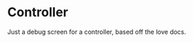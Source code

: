 Controller
========================

Just a debug screen for a controller, based off the love docs.
